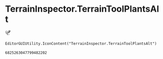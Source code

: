 # TerrainInspector.TerrainToolPlantsAlt
![](/img/TerrainInspector.TerrainToolPlantsAlt.png)

``` CSharp
EditorGUIUtility.IconContent("TerrainInspector.TerrainToolPlantsAlt")
```
```
6825263047799482202
```
